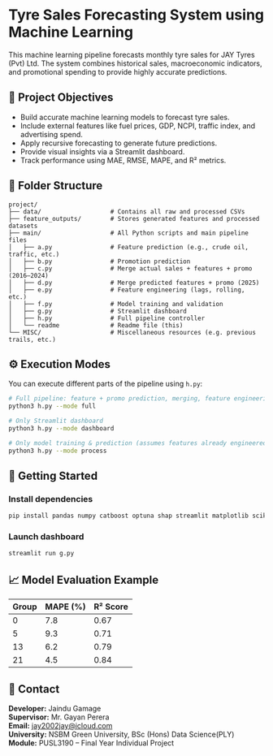 # Tyre Sales Forecasting System using Machine Learning

This machine learning pipeline forecasts monthly tyre sales for JAY Tyres (Pvt) Ltd. The system combines historical sales, macroeconomic indicators, and promotional spending to provide highly accurate predictions.

## 🎯 Project Objectives

- Build accurate machine learning models to forecast tyre sales.
- Include external features like fuel prices, GDP, NCPI, traffic index, and advertising spend.
- Apply recursive forecasting to generate future predictions.
- Provide visual insights via a Streamlit dashboard.
- Track performance using MAE, RMSE, MAPE, and R² metrics.

## 📁 Folder Structure

```
project/
├── data/                   # Contains all raw and processed CSVs
├── feature_outputs/        # Stores generated features and processed datasets
├── main/                   # All Python scripts and main pipeline files
│   ├── a.py                # Feature prediction (e.g., crude oil, traffic, etc.)
│   ├── b.py                # Promotion prediction
│   ├── c.py                # Merge actual sales + features + promo (2016–2024)
│   ├── d.py                # Merge predicted features + promo (2025)
│   ├── e.py                # Feature engineering (lags, rolling, etc.)
│   ├── f.py                # Model training and validation
│   ├── g.py                # Streamlit dashboard
│   ├── h.py                # Full pipeline controller
│   └── readme              # Readme file (this)
└── MISC/                   # Miscellaneous resources (e.g. previous trails, etc.)
```

## ⚙️ Execution Modes

You can execute different parts of the pipeline using `h.py`:

```bash
# Full pipeline: feature + promo prediction, merging, feature engineering, model training, dashboard
python3 h.py --mode full

# Only Streamlit dashboard
python3 h.py --mode dashboard

# Only model training & prediction (assumes features already engineered)
python3 h.py --mode process
```

## 🚀 Getting Started

### Install dependencies

```bash
pip install pandas numpy catboost optuna shap streamlit matplotlib scikit-learn
```

### Launch dashboard

```bash
streamlit run g.py
```

## 📈 Model Evaluation Example

| Group | MAPE (%) | R² Score |
|-------|----------|----------|
| 0     | 7.8      | 0.67     |
| 5     | 9.3      | 0.71     |
| 13    | 6.2      | 0.79     |
| 21    | 4.5      | 0.84     |

## 📧 Contact

**Developer:** Jaindu Gamage  
**Supervisor:** Mr. Gayan Perera  
**Email:** jay2002jay@icloud.com  
**University:** NSBM Green University, BSc (Hons) Data Science(PLY)  
**Module:** PUSL3190 – Final Year Individual Project
